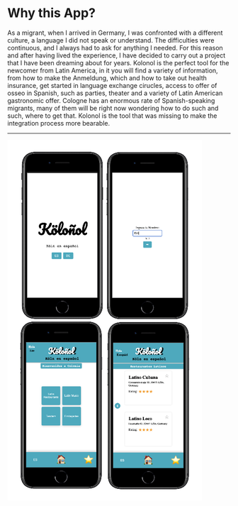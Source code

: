# Why this App?

As a migrant, when I arrived in Germany, I was confronted with a different culture, a language I did not speak or understand. The difficulties were continuous, and I always had to ask for anything I needed. For this reason and after having lived the experience, I have decided to carry out a project that I have been dreaming about for years. Kolonol is the perfect tool for the newcomer from Latin America, in it you will find a variety of information, from how to make the Anmeldung, which and how to take out health insurance, get started in language exchange cirucles, access to offer of osseo in Spanish, such as parties, theater and a variety of Latin American gastronomic offer. Cologne has an enormous rate of Spanish-speaking migrants, many of them will be right now wondering how to do such and such, where to get that.
Kolonol is the tool that was missing to make the integration process more bearable.

---

![Kolonol](/images/1.png)
